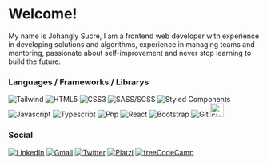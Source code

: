 # Welcome!

My name is Johangly Sucre, I am a frontend web developer with experience in developing solutions and algorithms, experience in managing teams and mentoring, passionate about self-improvement and never stop learning to build the future.

### Languages / Frameworks / Librarys

<p>
  <img alt="Tailwind" src="https://img.shields.io/badge/-Tailwind-%23333333.svg?&style=for-the-badge&logo=tailwindcss&logoColor=07B6D5" />
  <img alt="HTML5" src="https://img.shields.io/badge/-HTML5-%23E34F26.svg?&style=for-the-badge&logo=HTML5&logoColor=white" />
  <img alt="CSS3" src="https://img.shields.io/badge/-Css3-%231572B6.svg?&style=for-the-badge&logo=css3&logoColor=white" />
  <img alt="SASS/SCSS" src="https://img.shields.io/badge/-SASS/SCSS-%23CC6699.svg?&style=for-the-badge&logo=SASS&logoColor=white" />
  <img alt="Styled Components" src="https://img.shields.io/badge/-Styled_Components-%23db7092.svg?&style=for-the-badge&logo=styled-components&logoColor=white" />
  <img alt="Javascript" src="https://img.shields.io/badge/-JavaScript-%23F7DF1E.svg?&style=for-the-badge&logo=javascript&logoColor=333" />
  <img alt="Typescript" src="https://img.shields.io/badge/-TypeScript-%234488ee.svg?&style=for-the-badge&logo=typescript&logoColor=white" />
  <img alt="Php" src="https://img.shields.io/badge/-Php-%238993BE.svg?&style=for-the-badge&logo=php&logoColor=333" />
<!--   <img alt="Webpack" src="https://img.shields.io/badge/-Webpack-8DD6F9?style=flat-square&logo=webpack&logoColor=white" /> -->
<!--   <img alt="Nodejs" src="https://camo.githubusercontent.com/16c921bc8fbac9756892f9344acbe27a5be09b60671d9db1fc8a6cb33b5cccd6/68747470733a2f2f696d672e736869656c64732e696f2f62616467652f2d4e6f64652e6a732d3343383733413f7374796c653d666c6174266c6f676f3d4e6f64652e6a73266c6f676f436f6c6f723d7768697465" /> -->
  <img alt="React" src="https://img.shields.io/badge/-React-%2345b8d8.svg?&style=for-the-badge&logo=react&logoColor=white" />
<!--   <img alt="React Router" src="https://img.shields.io/badge/-React_Router-CA4245?style=flat-square&logo=react-router&logoColor=white" /> -->
<!--   <img alt="Redux" src="https://img.shields.io/badge/-Redux-764ABC?style=flat-square&logo=redux&logoColor=white" /> -->
  <img alt="Bootstrap" src="https://img.shields.io/badge/-Bootstrap-%23712CF9.svg?&style=for-the-badge&logo=bootstrap&logoColor=white" />
<!--   <img alt="Postman" src="https://img.shields.io/badge/-Postman-FF6C37?style=flat-square&logo=postman&logoColor=white" /> -->
<!--   <img alt="MySQL" src="https://img.shields.io/badge/MySQL-00000F?style=for-the-badge&logo=mysql&logoColor=white" width="81px" height="20px"/> -->
<!--   <img alt="MongoDB" src="https://img.shields.io/badge/MongoDB-4EA94B?style=for-the-badge&logo=mongodb&logoColor=white" width="81px" height="20px"/> -->
<!--   <img alt="Postgres" src="https://img.shields.io/badge/PostgreSQL-316192?style=for-the-badge&logo=postgresql&logoColor=white" width="81px" height="20px"/> -->
<!--   <img alt="SQLite" src="https://img.shields.io/badge/SQLite-07405E?style=for-the-badge&logo=sqlite&logoColor=white" width="81px" height="20px"/> -->
<!--   <img alt="Sequelize" src="https://img.shields.io/badge/sequelize-323330?style=for-the-badge&logo=sequelize&logoColor=blue" width="81px" height="20px"/> -->
  <img alt="Git" src="https://img.shields.io/badge/-Git-%23F05032.svg?&style=for-the-badge&logo=git&logoColor=white" />
  <img alt="Figma" style="width:27px" src="https://raw.githubusercontent.com/rahulbanerjee26/githubAboutMeGenerator/main/icons/figma.svg" />
  
<!--   <img alt="Npm" src="https://img.shields.io/badge/-NPM-CB3837?style=flat-square&logo=npm&logoColor=white" /> -->
<!--   <img alt="Vercel" src="https://img.shields.io/badge/-Vercel-000000?style=flat-square&logo=vercel&logoColor=white" /> -->
<!--   <img alt="Heroku" src="https://img.shields.io/badge/Heroku-430098?style=for-the-badge&logo=heroku&logoColor=white" width="81px" height="20px"/> -->
</p>

<!-- 
### My Stadistics
![Anurag's GitHub stats](https://github-readme-stats-beryl-xi.vercel.app/api?username=johangly&show_icons=true)
[![Top Langs](https://github-readme-stats-beryl-xi.vercel.app/api/top-langs/?username=johangly&layout=compact)](https://github.com/johangly/github-readme-stats)
-->

### Social

<p>
  <a href="https://www.linkedin.com/in/johangly-sucre/" target="_blank"><img alt="LinkedIn" src="https://img.shields.io/badge/-Linkedin-%230077B5.svg?&style=for-the-badge&logo=linkedin&logoColor=white" /></a>
  <a href="johanglyfabiansucre@gmail.com" target="_blank"><img alt="Gmail" src="https://img.shields.io/badge/-Gmail-EA4335?style=for-the-badge&logo=gmail&logoColor=white" /></a>
  <a href="https://twitter.com/Suhangly" target="_blank"><img alt="Twitter" src="https://img.shields.io/badge/-twitter-%2300acee.svg?&style=for-the-badge&logo=twitter&logoColor=white" /></a>
  <a href="https://platzi.com/p/johanglysucre/" target="_blank"><img alt="Platzi" src="https://img.shields.io/badge/-platzi-%23273b47.svg?&style=for-the-badge&logo=platzi&logoColor=98ca3f" /></a>
  <a href="https://www.freecodecamp.org/espanol/johangly_sucre" target="_blank"><img alt="freeCodeCamp" src="https://img.shields.io/badge/-freeCodeCamp-%23333333.svg?&style=for-the-badge&logo=freeCodeCamp&logoColor=white" /></a>
</p>
